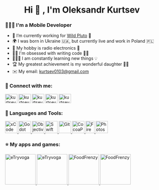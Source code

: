 <h1 align="center">Hi 👋 , I'm Oleksandr Kurtsev</h1>

<h3 align="left">👨🏻‍💻 I'm a Mobile Developer</h3>

- 💼 I’m currently working for [Wild Pluto](https://github.com/Wild-Pluto) 🏢
- 🌍 I was born in Ukraine 🇺🇦, but currently live and work in Poland 🇵🇱
- 🎲 My hobby is radio electronics 🔋
- 😵‍💫 I'm obsessed with writing code ✍🏻
- 👨🏻‍🎓 I am constantly learning new things 💡
- 🏆 My greatest achievement is my wonderful daughter 👧🏻
- ✉️ My email: kurtsev0103@gmail.com

<h3 align="left">🔗 Connect with me:</h3>

<p align="left">
  <a href="https://linkedin.com/in/kurtsev0103" target="blank"><img align="center" src="https://cdn.jsdelivr.net/npm/simple-icons@3.0.1/icons/linkedin.svg" alt="kurtsev0103" height="30" width="40" /></a>
  <a href="https://facebook.com/kurtsev0103" target="blank"><img align="center" src="https://cdn.jsdelivr.net/npm/simple-icons@3.13.0/icons/facebook.svg" alt="kurtsev0103" height="30" width="40" /></a>
  <a href="https://instagram.com/kurtsev0103" target="blank"><img align="center" src="https://cdn.jsdelivr.net/npm/simple-icons@3.0.1/icons/instagram.svg" alt="kurtsev0103" height="30" width="40" /></a>
  <a href="https://twitter.com/kurtsev0103" target="blank"><img align="center" src="https://cdn.jsdelivr.net/npm/simple-icons@3.13.0/icons/twitter.svg" alt="kurtsev0103" height="30" width="40" /></a>
  <a href="https://www.reddit.com/user/kurtsev0103" target="blank"><img align="center" src="https://cdn.jsdelivr.net/npm/simple-icons@3.13.0/icons/reddit.svg" alt="kurtsev0103" height="30" width="40" /></a>
</p>

<h3 align="left">🎯 Languages and Tools:</h3>

<p align="left">
   <a href="https://developer.apple.com/xcode/" target="_blank"> <img src="https://user-images.githubusercontent.com/27446881/135685149-4700fd33-09db-466a-a3b2-396397c83562.png" alt="xCode" width="40" height="40"/> </a>
  <a href="https://godotengine.org" target="_blank"> <img src="https://user-images.githubusercontent.com/27446881/136405393-372091e9-b3c5-4f6c-be37-f01b3dbc8a89.png" alt="Godot" width="40" height="40"/> </a>
  <a href="https://ru.wikipedia.org/wiki/Objective-C" target="_blank"> <img src="https://user-images.githubusercontent.com/27446881/135686272-dc4ca0bd-73d2-4d84-90bf-a32a8412e79a.png" alt="Objective-C" width="40" height="40"/> </a>
  <a href="https://developer.apple.com/swift/" target="_blank"> <img src="https://user-images.githubusercontent.com/27446881/135686626-fd2e87f4-a048-4d81-ba98-762671fea766.png" alt="Swift" width="40" height="40"/> </a>
  <a href="https://git-scm.com" target="_blank"> <img src="https://user-images.githubusercontent.com/27446881/135688703-f42ff27a-d6c5-45e9-8283-278f79e8eac5.png" alt="Git" width="40" height="40"/> </a>
  <a href="https://cocoapods.org" target="_blank"> <img src="https://user-images.githubusercontent.com/27446881/135689067-fa658a92-df99-4315-88ae-dd8b440dcd31.png" alt="CocoaPods" width="40" height="40"/> </a>
  <a href="https://firebase.google.com" target="_blank"> <img src="https://user-images.githubusercontent.com/27446881/135689254-a31c210e-47cc-4ae4-9ec4-a988ac96aecf.png" alt="Firebase" width="29" height="40"/> </a>
  <a href="https://www.adobe.com/products/photoshop.html" target="_blank"> <img src="https://user-images.githubusercontent.com/27446881/135688392-c3a9af0a-8429-4b25-9c55-3c816cbd16c7.png" alt="Photoshop" width="40" height="40"/> </a>
</p>

<h3 align="left">⭐️ My apps and games:</h3>

<p align="left">
  <a href="https://apps.apple.com/us/app/єтривога/id1611921749" target="_blank"> <img src="https://user-images.githubusercontent.com/27446881/157449220-0e7fa118-2a32-4f07-80a1-fe47a863e963.png" alt="eTryvoga" width="100" height="100"/> </a>
   <a href="https://play.google.com/store/apps/details?id=com.wildpluto.ualert" target="_blank"> <img src="https://user-images.githubusercontent.com/27446881/157449286-7ab21da9-a785-431b-a0d4-bbca7fc12dde.png" alt="eTryvoga" width="100" height="100"/> </a>
  <a href="https://apps.apple.com/us/app/food-frenzy-puzzle/id1545948097" target="_blank"> <img src="https://user-images.githubusercontent.com/27446881/136404082-8b1fb1de-5ba7-4f73-a86a-455bc3d38500.png" alt="FoodFrenzy" width="100" height="100"/> </a>
  <a href="https://play.google.com/store/apps/details?id=com.wildpluto.foodfrenzy" target="_blank"> <img src="https://user-images.githubusercontent.com/27446881/136404088-ee2f972c-d413-46c4-a22e-1d9fd964e2c2.png" alt="FoodFrenzy" width="100" height="100"/> </a>
</p>

